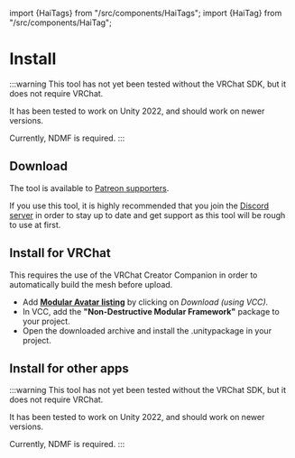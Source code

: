 ﻿---
sidebar_position: 1
---
import {HaiTags} from "/src/components/HaiTags";
import {HaiTag} from "/src/components/HaiTag";

# Install

:::warning
This tool has not yet been tested without the VRChat SDK, but it does not require VRChat.

It has been tested to work on Unity 2022, and should work on newer versions.

Currently, NDMF is required.
:::

## Download

The tool is available to [Patreon supporters](https://www.patreon.com/vr_hai).

If you use this tool, it is highly recommended that you join the [Discord server](https://discord.com/invite/58fWAUTYF8) in order to stay up to date and get support as this tool will be rough to use at first.

## Install for VRChat

<HaiTags>
<HaiTag requiresVRChat={true} />
</HaiTags>

This requires the use of the VRChat Creator Companion in order to automatically build the mesh before upload.

- Add **[Modular Avatar listing](https://modular-avatar.nadena.dev/)** by clicking on *Download (using VCC).*
- In VCC, add the **"Non-Destructive Modular Framework"** package to your project.
- Open the downloaded archive and install the .unitypackage in your project.

## Install for other apps

<HaiTags>
<HaiTag notVRChat={true} />
</HaiTags>

:::warning
This tool has not yet been tested without the VRChat SDK, but it does not require VRChat.

It has been tested to work on Unity 2022, and should work on newer versions.

Currently, NDMF is required.
:::
